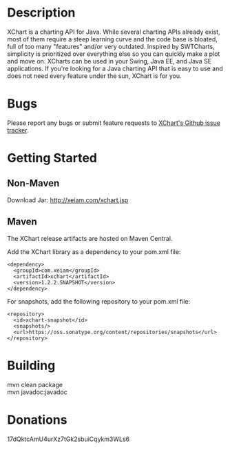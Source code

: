 Description
===============

XChart is a charting API for Java. While several charting APIs already
exist, most of them require a steep learning curve and the code base
is bloated, full of too many "features" and/or very outdated. 
Inspired by SWTCharts, simplicity is prioritized over everything else 
so you can quickly make a plot and move on. XCharts can be used in
your Swing, Java EE, and Java SE applications. If you're looking for
a Java charting API that is easy to use and does not need every feature
under the sun, XChart is for you.

Bugs
===============

Please report any bugs or submit feature requests to [XChart's Github issue tracker](https://github.com/timmolter/XChart/issues).

Getting Started
===============

Non-Maven
---------
Download Jar: http://xeiam.com/xchart.jsp

Maven
-----
The XChart release artifacts are hosted on Maven Central.

Add the XChart library as a dependency to your pom.xml file:

    <dependency>
      <groupId>com.xeiam</groupId>
      <artifactId>xchart</artifactId>
      <version>1.2.2.SNAPSHOT</version>
    </dependency>

For snapshots, add the following repository to your pom.xml file:

    <repository>
      <id>xchart-snapshot</id>
      <snapshots/>
      <url>https://oss.sonatype.org/content/repositories/snapshots</url>
    </repository>

Building
===============
mvn clean package  
mvn javadoc:javadoc  

Donations
===============
17dQktcAmU4urXz7tGk2sbuiCqykm3WLs6
